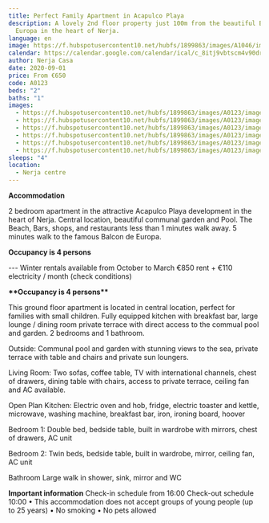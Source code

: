 ```yaml
---
title: Perfect Family Apartment in Acapulco Playa
description: A lovely 2nd floor property just 100m from the beautiful Balcón de
  Europa in the heart of Nerja.
language: en
image: https://f.hubspotusercontent10.net/hubfs/1899863/images/A1046/image07.jpg
calendar: https://calendar.google.com/calendar/ical/c_8itj9vbtscm4v90drd6nvl7jio%40group.calendar.google.com/public/basic.ics
author: Nerja Casa
date: 2020-09-01
price: From €650
code: A0123
beds: "2"
baths: "1"
images:
  - https://f.hubspotusercontent10.net/hubfs/1899863/images/A0123/image-01.jpg
  - https://f.hubspotusercontent10.net/hubfs/1899863/images/A0123/image-02.jpg
  - https://f.hubspotusercontent10.net/hubfs/1899863/images/A0123/image-03.jpg
  - https://f.hubspotusercontent10.net/hubfs/1899863/images/A0123/image-04.jpg
  - https://f.hubspotusercontent10.net/hubfs/1899863/images/A0123/image-05.jpg
  - https://f.hubspotusercontent10.net/hubfs/1899863/images/A0123/image-06.jpg
sleeps: "4"
location:
  - Nerja centre
---
```

**Accommodation**

2 bedroom apartment in the attractive Acapulco Playa development in the heart of Nerja. Central location, beautiful communal garden and Pool. The Beach, Bars, shops, and restaurants less than 1 minutes walk away. 5 minutes walk to the famous Balcon de Europa.

**Occupancy is 4 persons**

\--- Winter rentals available from October to March €850 rent + €110 electricity / month (check conditions)

**\*\*Occupancy is 4 persons\*\***

This ground floor apartment is located in central location, 
perfect for families with small children. Fully equipped kitchen with breakfast bar, large lounge / dining room private terrace with direct access to the commual pool and garden.  2 bedrooms and 1 bathroom. 

Outside:
Communal pool and garden with  stunning views to the sea, private terrace with table and chairs and private sun loungers. 

Living Room: 
Two sofas, coffee table, TV with international channels,  chest of drawers, dining table with chairs, access to private terrace, ceiling fan and AC available. 

Open Plan Kitchen: 
Electric oven and hob, fridge, electric toaster and kettle,  microwave, washing machine, breakfast bar, iron, ironing board, hoover

Bedroom 1: 
Double bed, bedside table, built in wardrobe with mirrors, chest of drawers, AC unit 

Bedroom 2: 
Twin beds, bedside table, built in wardrobe, mirror, ceiling fan, AC unit 

Bathroom
Large walk in shower, sink, mirror and WC

**Important information** Check-in schedule from 16:00 Check-out schedule 10:00 • This accommodation does not accept groups of young people (up to 25 years) • No smoking • No pets allowed